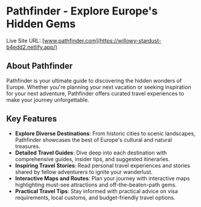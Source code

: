 # Pathfinder - Explore Europe's Hidden Gems

Live Site URL: [www.pathfinder.com](https://willowy-stardust-b4edd2.netlify.app/)

## About Pathfinder

Pathfinder is your ultimate guide to discovering the hidden wonders of Europe. Whether you're planning your next vacation or seeking inspiration for your next adventure, Pathfinder offers curated travel experiences to make your journey unforgettable.

## Key Features

- **Explore Diverse Destinations**: From historic cities to scenic landscapes, Pathfinder showcases the best of Europe's cultural and natural treasures.
- **Detailed Travel Guides**: Dive deep into each destination with comprehensive guides, insider tips, and suggested itineraries.
- **Inspiring Travel Stories**: Read personal travel experiences and stories shared by fellow adventurers to ignite your wanderlust.
- **Interactive Maps and Routes**: Plan your journey with interactive maps highlighting must-see attractions and off-the-beaten-path gems.
- **Practical Travel Tips**: Stay informed with practical advice on visa requirements, local customs, and budget-friendly travel options.


